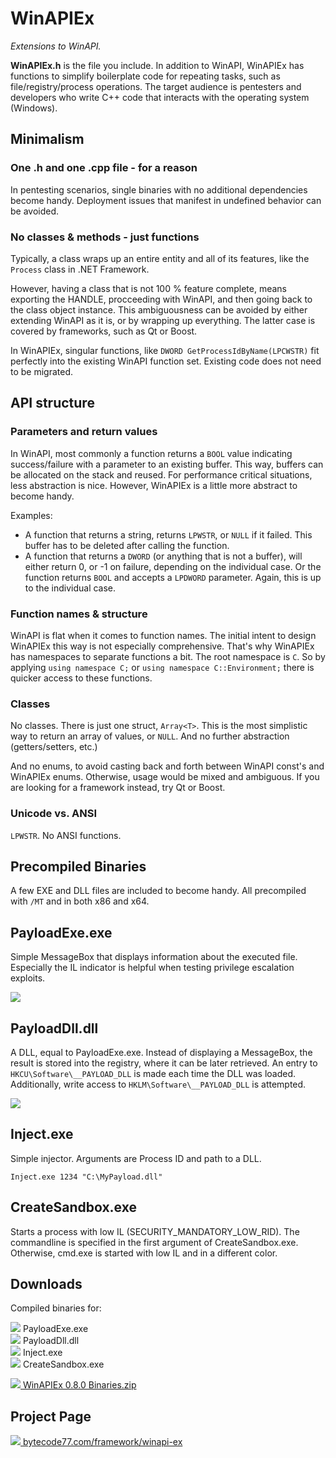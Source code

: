 # WinAPIEx

*Extensions to WinAPI.*

**WinAPIEx.h** is the file you include. In addition to WinAPI, WinAPIEx has
functions to simplify boilerplate code for repeating tasks, such as
file/registry/process operations. The target audience is pentesters and
developers who write C++ code that interacts with the operating system
(Windows).

## Minimalism

### One .h and one .cpp file - for a reason

In pentesting scenarios, single binaries with no additional dependencies become
handy. Deployment issues that manifest in undefined behavior can be avoided.

### No classes & methods - just functions</h3>

Typically, a class wraps up an entire entity and all of its features, like the
`Process` class in .NET Framework.

However, having a class that is not 100 % feature complete, means exporting the
HANDLE, procceeding with WinAPI, and then going back to the class object
instance. This ambiguousness can be avoided by either extending WinAPI as it is,
or by wrapping up everything. The latter case is covered by frameworks, such as
Qt or Boost.

In WinAPIEx, singular functions, like `DWORD GetProcessIdByName(LPCWSTR)` fit
perfectly into the existing WinAPI function set. Existing code does not need to
be migrated.

## API structure

### Parameters and return values

In WinAPI, most commonly a function returns a `BOOL` value indicating
success/failure with a parameter to an existing buffer. This way, buffers can be
allocated on the stack and reused. For performance critical situations, less
abstraction is nice. However, WinAPIEx is a little more abstract to become
handy.

Examples:

* A function that returns a string, returns `LPWSTR`, or `NULL` if it failed. This buffer has to be deleted after calling the function.
* A function that returns a `DWORD` (or anything that is not a buffer), will either return 0, or -1 on failure, depending on the individual case. Or the function returns `BOOL` and accepts a `LPDWORD` parameter. Again, this is up to the individual case.

### Function names & structure

WinAPI is flat when it comes to function names. The initial intent to design
WinAPIEx this way is not especially comprehensive. That's why WinAPIEx has
namespaces to separate functions a bit. The root namespace is `C`. So by
applying `using namespace C;` or `using namespace C::Environment;` there is
quicker access to these functions.

### Classes

No classes. There is just one struct, `Array<T>`. This is the most simplistic
way to return an array of values, or `NULL`. And no further abstraction
(getters/setters, etc.)

And no enums, to avoid casting back and forth between WinAPI const's and
WinAPIEx enums. Otherwise, usage would be mixed and ambiguous. If you are
looking for a framework instead, try Qt or Boost.

### Unicode vs. ANSI

`LPWSTR`. No ANSI functions.

## Precompiled Binaries

A few EXE and DLL files are included to become handy. All precompiled with `/MT`
and in both x86 and x64.

## PayloadExe.exe

Simple MessageBox that displays information about the executed file. Especially
the IL indicator is helpful when testing privilege escalation exploits.

[![](https://bytecode77.com/images/sites/framework/winapi-ex/payloadexe.png)](https://bytecode77.com/images/sites/framework/winapi-ex/payloadexe.png)

## PayloadDll.dll

A DLL, equal to PayloadExe.exe. Instead of displaying a MessageBox, the result
is stored into the registry, where it can be later retrieved. An entry to
`HKCU\Software\__PAYLOAD_DLL` is made each time the DLL was loaded.
Additionally, write access to `HKLM\Software\__PAYLOAD_DLL` is attempted.

[![](https://bytecode77.com/images/sites/framework/winapi-ex/payloaddll.png)](https://bytecode77.com/images/sites/framework/winapi-ex/payloaddll.png)

## Inject.exe

Simple injector. Arguments are Process ID and path to a DLL.

```
Inject.exe 1234 "C:\MyPayload.dll"
```

## CreateSandbox.exe

Starts a process with low IL (SECURITY_MANDATORY_LOW_RID). The commandline is
specified in the first argument of CreateSandbox.exe. Otherwise, cmd.exe is
started with low IL and in a different color.


## Downloads

Compiled binaries for:

![](https://bytecode77.com/images/shared/fileicons/exe.png) PayloadExe.exe<br />
![](https://bytecode77.com/images/shared/fileicons/dll.png) PayloadDll.dll<br />
![](https://bytecode77.com/images/shared/fileicons/exe.png) Inject.exe<br />
![](https://bytecode77.com/images/shared/fileicons/exe.png) CreateSandbox.exe<br />

[![](https://bytecode77.com/images/shared/fileicons/zip.png) WinAPIEx 0.8.0 Binaries.zip](https://bytecode77.com/downloads/framework/winapi-ex/WinAPIEx%200.8.0%20Binaries.zip)

## Project Page

[![](https://bytecode77.com/images/shared/favicon16.png) bytecode77.com/framework/winapi-ex](https://bytecode77.com/framework/winapi-ex)